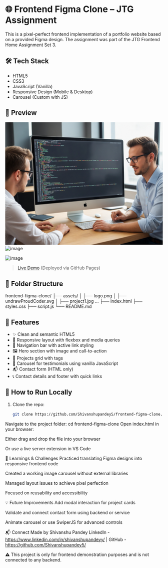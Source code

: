 # 🌐 Frontend Figma Clone – JTG Assignment

This is a pixel-perfect frontend implementation of a portfolio website based on a provided Figma design. The assignment was part of the JTG Frontend Home Assignment Set 3.

## 🛠 Tech Stack
- HTML5
- CSS3
- JavaScript (Vanilla)
- Responsive Design (Mobile & Desktop)
- Carousel (Custom with JS)

## 📸 Preview
![Project Screenshot](./assets/project1.jpg)
![image](https://github.com/user-attachments/assets/c1863229-e60e-4cb3-afb3-8f107b439075)

![image](https://github.com/user-attachments/assets/3d5ed046-6b64-41bb-9649-29314308ac78)

> [Live Demo](https://shivanshupandey5.github.io/frontend-figma-clone/) (Deployed via GitHub Pages)

## 📁 Folder Structure
frontend-figma-clone/
├── assets/
│ ├── logo.png
│ ├── undrawProudCoder.svg
│ ├── project1.jpg ...
├── index.html
├── styles.css
├── script.js
└── README.md

## 📌 Features
- ✨ Clean and semantic HTML5
- 🎨 Responsive layout with flexbox and media queries
- 🧭 Navigation bar with active link styling
- 🖼️ Hero section with image and call-to-action
- 💼 Projects grid with tags
- 📝 Carousel for testimonials using vanilla JavaScript
- 📬 Contact form (HTML only)
- 📞 Contact details and footer with quick links

## 🚀 How to Run Locally
1. Clone the repo:
   ```bash
   git clone https://github.com/Shivanshupandey5/frontend-figma-clone.git
Navigate to the project folder:
cd frontend-figma-clone
Open index.html in your browser:

Either drag and drop the file into your browser

Or use a live server extension in VS Code

🧠 Learnings & Challenges
Practiced translating Figma designs into responsive frontend code

Created a working image carousel without external libraries

Managed layout issues to achieve pixel perfection

Focused on reusability and accessibility

💡 Future Improvements
Add modal interaction for project cards

Validate and connect contact form using backend or service

Animate carousel or use SwiperJS for advanced controls

📬 Connect
Made by Shivanshu Pandey
LinkedIn - https://www.linkedin.com/in/shivanshupandeyy/ | GitHub - https://github.com/Shivanshupandey5/

⚠️ This project is only for frontend demonstration purposes and is not connected to any backend.
